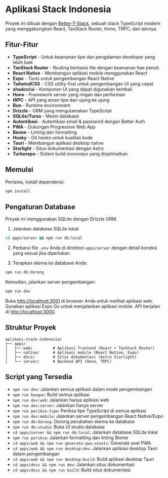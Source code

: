 # Aplikasi Stack Indonesia

Proyek ini dibuat dengan [Better-T-Stack](https://github.com/AmanVarshney01/create-better-t-stack), sebuah stack TypeScript modern yang menggabungkan React, TanStack Router, Hono, TRPC, dan lainnya.

## Fitur-Fitur

- **TypeScript** - Untuk keamanan tipe dan pengalaman developer yang lebih baik
- **TanStack Router** - Routing berbasis file dengan keamanan tipe penuh
- **React Native** - Membangun aplikasi mobile menggunakan React
- **Expo** - Tools untuk pengembangan React Native
- **TailwindCSS** - CSS utility-first untuk pengembangan UI yang cepat
- **shadcn/ui** - Komponen UI yang dapat digunakan kembali
- **Hono** - Framework server yang ringan dan performan
- **tRPC** - API yang aman tipe dari ujung ke ujung
- **Bun** - Runtime environment
- **Drizzle** - ORM yang mengutamakan TypeScript
- **SQLite/Turso** - Mesin database
- **Autentikasi** - Autentikasi email & password dengan Better Auth
- **PWA** - Dukungan Progressive Web App
- **Biome** - Linting dan formatting
- **Husky** - Git hooks untuk kualitas kode
- **Tauri** - Membangun aplikasi desktop native
- **Starlight** - Situs dokumentasi dengan Astro
- **Turborepo** - Sistem build monorepo yang dioptimalkan

## Memulai

Pertama, install dependensi:

```bash
npm install
```
## Pengaturan Database

Proyek ini menggunakan SQLite dengan Drizzle ORM.

1. Jalankan database SQLite lokal:
```bash
cd apps/server && npm run db:local
```

2. Perbarui file `.env` Anda di direktori `apps/server` dengan detail koneksi yang sesuai jika diperlukan.

3. Terapkan skema ke database Anda:
```bash
npm run db:dorong
```

Kemudian, jalankan server pengembangan:

```bash
npm run dev
```

Buka [http://localhost:3001](http://localhost:3001) di browser Anda untuk melihat aplikasi web.
Gunakan aplikasi Expo Go untuk menjalankan aplikasi mobile.
API berjalan di [http://localhost:3000](http://localhost:3000).



## Struktur Proyek

```
aplikasi-stack-indonesia/
├── apps/
│   ├── web/         # Aplikasi frontend (React + TanStack Router)
│   ├── native/      # Aplikasi mobile (React Native, Expo)
│   ├── docs/        # Situs dokumentasi (Astro Starlight)
│   └── server/      # Backend API (Hono, TRPC)
```

## Script yang Tersedia

- `npm run dev`: Jalankan semua aplikasi dalam mode pengembangan
- `npm run bangun`: Build semua aplikasi
- `npm run dev:web`: Jalankan hanya aplikasi web
- `npm run dev:server`: Jalankan hanya server
- `npm run periksa-tipe`: Periksa tipe TypeScript di semua aplikasi
- `npm run dev:mobile`: Jalankan server pengembangan React Native/Expo
- `npm run db:dorong`: Dorong perubahan skema ke database
- `npm run db:studio`: Buka UI studio database
- `cd apps/server && npm run db:local`: Jalankan database SQLite lokal
- `npm run periksa`: Jalankan formatting dan linting Biome
- `cd apps/web && npm run generate-pwa-assets`: Generate aset PWA
- `cd apps/web && npm run desktop:dev`: Jalankan aplikasi desktop Tauri dalam pengembangan
- `cd apps/web && npm run desktop:build`: Build aplikasi desktop Tauri
- `cd apps/docs && npm run dev`: Jalankan situs dokumentasi
- `cd apps/docs && npm run build`: Build situs dokumentasi
